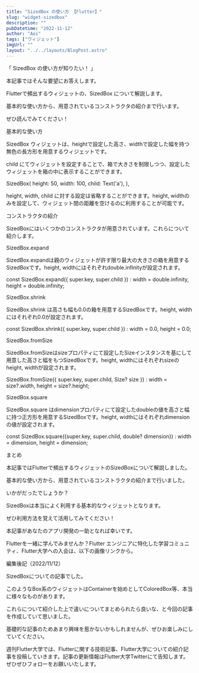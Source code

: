 ```yaml
---
title: "SizedBox の使い方 【Flutter】"
slug: "widget-sizedbox"
description: ""
pubDatetime: "2022-11-12"
author: "Aoi"
tags: ["ウィジェット"]
imgUrl: ""
layout: "../../layouts/BlogPost.astro"
---
```



「 SizedBox の使い方が知りたい！ 」



本記事ではそんな要望にお答えします。



Flutterで頻出するウィジェットの、SizedBox について解説します。



基本的な使い方から、用意されているコンストラクタの紹介まで行います。



ぜひ読んでみてください！



基本的な使い方



SizedBox ウィジェットは、heightで設定した高さ、widthで設定した幅を持つ無色の長方形を用意するウィジェットです。



child にてウィジェットを設定することで、箱で大きさを制限しつつ、設定したウィジェットを箱の中に表示することができます。



SizedBox(
  height: 50,
  width: 100,
  child: Text('a'),
),




height, width, child に対する設定は省略することができます。height, widthのみを設定して、ウィジェット間の距離を空けるのに利用することが可能です。




コンストラクタの紹介



SizedBoxにはいくつかのコンストラクタが用意されています。これらについて紹介します。



SizedBox.expand



SizedBox.expandは親のウィジェットが許す限り最大の大きさの箱を用意するSizedBoxです。height, widthにはそれぞれdouble.infinityが設定されます。



  const SizedBox.expand({ super.key, super.child })
    : width = double.infinity,
      height = double.infinity;



SizedBox.shrink



SizedBox.shrink は高さも幅も0.0の箱を用意するSizedBoxです。height, widthにはそれぞれ0.0が設定されます。



  const SizedBox.shrink({ super.key, super.child })
    : width = 0.0,
      height = 0.0;



SizedBox.fromSize



SizedBox.fromSizeはsizeプロパティにて設定したSizeインスタンスを基にして用意した高さと幅をもつSizedBoxです。height, widthにはそれぞれsizeのheight, widthが設定されます。



  SizedBox.fromSize({ super.key, super.child, Size? size })
    : width = size?.width,
      height = size?.height;



SizedBox.square



SizedBox.square はdimensionプロパティにて設定したdoubleの値を高さと幅に持つ正方形を用意するSizedBoxです。height, widthにはそれぞれdimensionの値が設定されます。



  const SizedBox.square({super.key, super.child, double? dimension})
    : width = dimension,
      height = dimension;



まとめ



本記事ではFlutterで頻出するウィジェットのSizedBoxについて解説しました。



基本的な使い方から、用意されているコンストラクタの紹介まで行いました。



いかがだったでしょうか？



SizedBoxは本当によく利用する基本的なウィジェットとなります。



ぜひ利用方法を覚えて活用してみてください！



本記事があなたのアプリ開発の一助となれば幸いです。




Flutterを一緒に学んでみませんか？Flutter エンジニアに特化した学習コミュニティ、Flutter大学への入会は、以下の画像リンクから。










編集後記（2022/11/12）




SizedBoxについての記事でした。



このようなBox系のウィジェットはContainerを始めとしてColoredBox等、本当に様々なものがあります。



これらについて紹介した上で違いについてまとめられたら良いな、と今回の記事を作成していて思いました。



基礎的な記事のためあまり興味を惹かないかもしれませんが、ぜひお楽しみにしていてください。





週刊Flutter大学では、Flutterに関する技術記事、Flutter大学についての紹介記事を投稿していきます。記事の更新情報はFlutter大学Twitterにて告知します。ぜひぜひフォローをお願いいたします。

